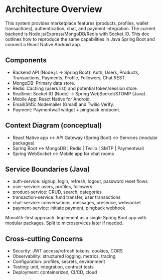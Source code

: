 # Architecture Overview

This system provides marketplace features (products, profiles, wallet transactions), authentication, chat, and payment integration. The current backend is Node.js/Express/MongoDB/Redis with Socket.IO. This doc outlines how to reproduce the same capabilities in Java Spring Boot and connect a React Native Android app.

## Components
- Backend API (Node.js → Spring Boot): Auth, Users, Products, Transactions, Payments, Profile, Followers, Chat REST.
- MongoDB: Primary data store.
- Redis: Caching (users list) and potential token/session store.
- Realtime: Socket.IO (Node) → Spring WebSocket/STOMP (Java).
- Mobile App: React Native for Android.
- Email/SMS: Nodemailer (Gmail) and Twilio Verify.
- Payment: Paymentwall widget + pingback endpoint.

## Context Diagram (conceptual)
- React Native app ↔ API Gateway (Spring Boot) ↔ Services (modular packages)
- Spring Boot ↔ MongoDB | Redis | Twilio | SMTP | Paymentwall
- Spring WebSocket ↔ Mobile app for chat rooms

## Service Boundaries (Java)
- auth-service: signup, login, refresh, logout, password reset flows
- user-service: users, profiles, followers
- product-service: CRUD, search, categories
- transaction-service: fund transfer, user transactions
- chat-service: conversations, messages, presence, websocket
- payment-service: initiate payment, pingback webhook

Monolith-first approach: Implement as a single Spring Boot app with modular packages. Split to microservices later if needed.

## Cross-cutting Concerns
- Security: JWT access/refresh tokens, cookies, CORS
- Observability: structured logging, metrics, tracing
- Configuration: profiles, secrets, environment
- Testing: unit, integration, contract tests
- Deployment: containerized, CI/CD, cloud